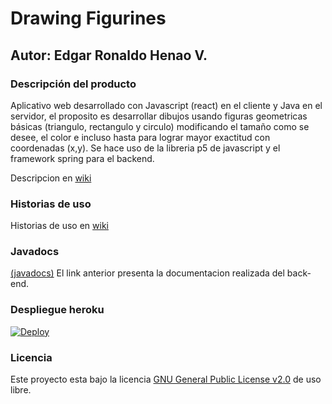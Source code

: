 # Drawing Figurines

## Autor: Edgar Ronaldo Henao V.



### Descripción del producto
Aplicativo web desarrollado con Javascript (react) en el cliente y Java en el servidor, el proposito es desarrollar dibujos usando figuras geometricas básicas
(triangulo, rectangulo y circulo) modificando el tamaño como se desee, el color e incluso hasta para lograr mayor exactitud con coordenadas (x,y). Se hace uso de la libreria p5 de javascript y el framework spring para el backend.

Descripcion en [wiki](https://github.com/ronis97/ProyectoARSW/wiki)

### Historias de uso

Historias de uso en [wiki](https://github.com/ronis97/ProyectoARSW/wiki)

### Javadocs

[(javadocs)](https://ronis97.github.io/ProyectoARSW/) 
El link anterior presenta la documentacion realizada del back-end.


### Despliegue heroku

[![Deploy](https://www.herokucdn.com/deploy/button.svg)](https://proyectoarsw2022.herokuapp.com)

### Licencia

Este proyecto esta bajo la licencia [GNU General Public License v2.0]() de uso libre. 



